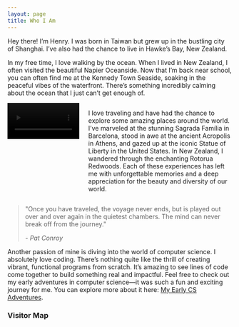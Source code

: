 ```yaml
---
layout: page
title: Who I Am
---
```


Hey there! I’m Henry. I was born in Taiwan but grew up in the bustling city of Shanghai. I’ve also had the chance to live in Hawke’s Bay, New Zealand.

In my free time, I love walking by the ocean. When I lived in New Zealand, I often visited the beautiful Napier Oceanside. Now that I’m back near school, you can often find me at the Kennedy Town Seaside, soaking in the peaceful vibes of the waterfront. There’s something incredibly calming about the ocean that I just can’t get enough of.

<style>
.container {
    display: flex;
    align-items: stretch;
    padding: 0;
    margin: 0;
}
.video-wrapper, .text-wrapper {
    margin: 0;
    padding: 0;
    box-sizing: border-box;
}
.video-wrapper {
    flex: 1;
    position: relative;
}
.text-wrapper {
    flex: 2;
    margin-left: 20px;
    display: flex;
    align-items: center;
}
.text-content {
    margin: 0;
    padding: 0;
    width: 100%;
}
video {
    width: 100%;
    display: block;
    filter: brightness(50%);
}
</style>

<div class="container">
    <div class="video-wrapper">
        <video id="video" controls>
            <source src="/assets/vid/travel.mp4" type="video/mp4">
            Your browser does not support the video tag.
        </video>
    </div>
    <div class="text-wrapper">
        <div class="text-content">
            <p id="text">I love traveling and have had the chance to explore some amazing places around the world. I’ve marveled at the stunning Sagrada Família in Barcelona, stood in awe at the ancient Acropolis in Athens, and gazed up at the iconic Statue of Liberty in the United States. In New Zealand, I wandered through the enchanting Rotorua Redwoods. Each of these experiences has left me with unforgettable memories and a deep appreciation for the beauty and diversity of our world.</p>
        </div>
    </div>
</div>

<script>
    function adjustVideoHeight() {
        const textElement = document.getElementById('text');
        const videoElement = document.getElementById('video');
        
        const textHeight = textElement.clientHeight;
        videoElement.style.height = `${textHeight}px`;
    }

    window.onload = adjustVideoHeight;
    window.onresize = adjustVideoHeight;
</script>

> "Once you have traveled, the voyage never ends, but is played out over and over again in the quietest chambers. The mind can never break off from the journey."
>
> *- Pat Conroy*

Another passion of mine is diving into the world of computer science. I absolutely love coding. There’s nothing quite like the thrill of creating vibrant, functional programs from scratch. It’s amazing to see lines of code come together to build something real and impactful. Feel free to check out my early adventures in computer science—it was such a fun and exciting journey for me. You can explore more about it here: [My Early CS Adventures](https://henryhyw.github.io/early.html).

### Visitor Map

<script type='text/javascript' id='mapmyvisitors' src='https://mapmyvisitors.com/map.js?cl=606060&w=a&t=n&d=NuzI5fMF9fqCHtkxcTx3LZO5mvAbEZrLLxG3ZW1E-KY&co=ffffff&ct=606060'></script>